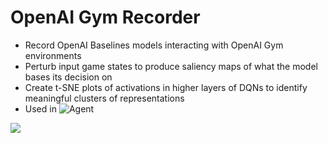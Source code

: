 # OpenAI Gym Recorder

- Record OpenAI Baselines models interacting with OpenAI Gym environments
- Perturb input game states to produce saliency maps of what the model bases its decision on
- Create t-SNE plots of activations in higher layers of DQNs to identify meaningful clusters of representations
- Used in ![Agent](https://github.com/andrewschreiber/agent/)

![](https://user-images.githubusercontent.com/1892071/46906219-61a5b700-cf00-11e8-8e6e-0c821f6ce81f.png)
